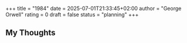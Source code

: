 +++
title = "1984"
date = 2025-07-01T21:33:45+02:00
author = "George Orwell"
rating = 0
draft = false
status = "planning"
+++

## My Thoughts

